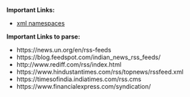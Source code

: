 <b>Important Links:</b>
<ul>
    <li><a href="w3schools.com/xml/xml_namespaces.asp">xml namespaces</a> </li>
</ul>
<b>Important Links to parse:</b>
<ul>
    <li>https://news.un.org/en/rss-feeds</li>
    <li>https://blog.feedspot.com/indian_news_rss_feeds/</li>
    <li>http://www.rediff.com/rss/index.html</li>
    <li>https://www.hindustantimes.com/rss/topnews/rssfeed.xml</li>
    <li>https://timesofindia.indiatimes.com/rss.cms</li>
    <li>https://www.financialexpress.com/syndication/</li>
</ul>